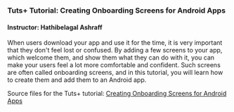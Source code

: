 ### Tuts+ Tutorial: Creating Onboarding Screens for Android Apps

#### Instructor: Hathibelagal Ashraff

When users download your app and use it for the time, it is very important that they don't feel lost or confused. By adding a few screens to your app, which welcome them, and show them what they can do with it, you can make your users feel a lot more comfortable and confident. Such screens are often called onboarding screens, and in this tutorial, you will learn how to create them and add them to an Android app.

Source files for the Tuts+ tutorial: [Creating Onboarding Screens for Android Apps](http://code.tutsplus.com/tutorials/creating-onboarding-screens-for-android-apps--cms-24465)
